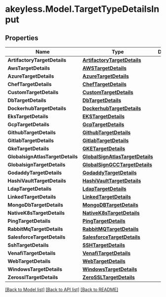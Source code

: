 # akeyless.Model.TargetTypeDetailsInput

## Properties

Name | Type | Description | Notes
------------ | ------------- | ------------- | -------------
**ArtifactoryTargetDetails** | [**ArtifactoryTargetDetails**](ArtifactoryTargetDetails.md) |  | [optional] 
**AwsTargetDetails** | [**AWSTargetDetails**](AWSTargetDetails.md) |  | [optional] 
**AzureTargetDetails** | [**AzureTargetDetails**](AzureTargetDetails.md) |  | [optional] 
**ChefTargetDetails** | [**ChefTargetDetails**](ChefTargetDetails.md) |  | [optional] 
**CustomTargetDetails** | [**CustomTargetDetails**](CustomTargetDetails.md) |  | [optional] 
**DbTargetDetails** | [**DbTargetDetails**](DbTargetDetails.md) |  | [optional] 
**DockerhubTargetDetails** | [**DockerhubTargetDetails**](DockerhubTargetDetails.md) |  | [optional] 
**EksTargetDetails** | [**EKSTargetDetails**](EKSTargetDetails.md) |  | [optional] 
**GcpTargetDetails** | [**GcpTargetDetails**](GcpTargetDetails.md) |  | [optional] 
**GithubTargetDetails** | [**GithubTargetDetails**](GithubTargetDetails.md) |  | [optional] 
**GitlabTargetDetails** | [**GitlabTargetDetails**](GitlabTargetDetails.md) |  | [optional] 
**GkeTargetDetails** | [**GKETargetDetails**](GKETargetDetails.md) |  | [optional] 
**GlobalsignAtlasTargetDetails** | [**GlobalSignAtlasTargetDetails**](GlobalSignAtlasTargetDetails.md) |  | [optional] 
**GlobalsignTargetDetails** | [**GlobalSignGCCTargetDetails**](GlobalSignGCCTargetDetails.md) |  | [optional] 
**GodaddyTargetDetails** | [**GodaddyTargetDetails**](GodaddyTargetDetails.md) |  | [optional] 
**HashiVaultTargetDetails** | [**HashiVaultTargetDetails**](HashiVaultTargetDetails.md) |  | [optional] 
**LdapTargetDetails** | [**LdapTargetDetails**](LdapTargetDetails.md) |  | [optional] 
**LinkedTargetDetails** | [**LinkedTargetDetails**](LinkedTargetDetails.md) |  | [optional] 
**MongoDbTargetDetails** | [**MongoDBTargetDetails**](MongoDBTargetDetails.md) |  | [optional] 
**NativeK8sTargetDetails** | [**NativeK8sTargetDetails**](NativeK8sTargetDetails.md) |  | [optional] 
**PingTargetDetails** | [**PingTargetDetails**](PingTargetDetails.md) |  | [optional] 
**RabbitMqTargetDetails** | [**RabbitMQTargetDetails**](RabbitMQTargetDetails.md) |  | [optional] 
**SalesforceTargetDetails** | [**SalesforceTargetDetails**](SalesforceTargetDetails.md) |  | [optional] 
**SshTargetDetails** | [**SSHTargetDetails**](SSHTargetDetails.md) |  | [optional] 
**VenafiTargetDetails** | [**VenafiTargetDetails**](VenafiTargetDetails.md) |  | [optional] 
**WebTargetDetails** | [**WebTargetDetails**](WebTargetDetails.md) |  | [optional] 
**WindowsTargetDetails** | [**WindowsTargetDetails**](WindowsTargetDetails.md) |  | [optional] 
**ZerosslTargetDetails** | [**ZeroSSLTargetDetails**](ZeroSSLTargetDetails.md) |  | [optional] 

[[Back to Model list]](../README.md#documentation-for-models) [[Back to API list]](../README.md#documentation-for-api-endpoints) [[Back to README]](../README.md)

